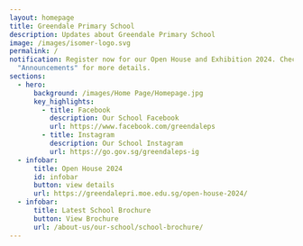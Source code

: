 ```yaml
---
layout: homepage
title: Greendale Primary School
description: Updates about Greendale Primary School
image: /images/isomer-logo.svg
permalink: /
notification: Register now for our Open House and Exhibition 2024. Check under
  "Announcements" for more details.
sections:
  - hero:
      background: /images/Home Page/Homepage.jpg
      key_highlights:
        - title: Facebook
          description: Our School Facebook
          url: https://www.facebook.com/greendaleps
        - title: Instagram
          description: Our School Instagram
          url: https://go.gov.sg/greendaleps-ig
  - infobar:
      title: Open House 2024
      id: infobar
      button: view details
      url: https://greendalepri.moe.edu.sg/open-house-2024/
  - infobar:
      title: Latest School Brochure
      button: View Brochure
      url: /about-us/our-school/school-brochure/
---
```

